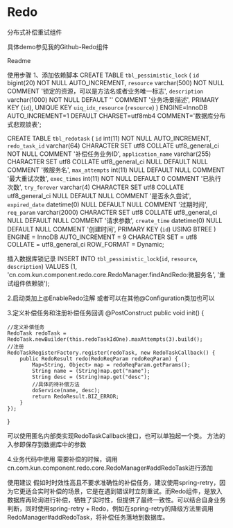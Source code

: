 # Redo
分布式补偿重试组件

具体demo参见我的Github-Redo组件

Readme

使用步骤
1、添加依赖脚本
CREATE TABLE `tbl_pessimistic_lock` (
  `id` bigint(20) NOT NULL AUTO_INCREMENT,
  `resource` varchar(500) NOT NULL COMMENT '锁定的资源，可以是方法名或者业务唯一标志',
  `description` varchar(1000) NOT NULL DEFAULT '' COMMENT '业务场景描述',
  PRIMARY KEY (`id`),
  UNIQUE KEY `uiq_idx_resource` (`resource`)
) ENGINE=InnoDB AUTO_INCREMENT=1 DEFAULT CHARSET=utf8mb4 COMMENT='数据库分布式悲观锁表';

CREATE TABLE `tbl_redotask`  (
  `id` int(11) NOT NULL AUTO_INCREMENT,
  `redo_task_id` varchar(64) CHARACTER SET utf8 COLLATE utf8_general_ci NOT NULL COMMENT '补偿任务业务ID',
  `application_name` varchar(255) CHARACTER SET utf8 COLLATE utf8_general_ci NULL DEFAULT NULL COMMENT '微服务名',
  `max_attempts` int(11) NULL DEFAULT NULL COMMENT '最大重试次数',
  `exec_times` int(11) NOT NULL DEFAULT 0 COMMENT '已执行次数',
  `try_forever` varchar(4) CHARACTER SET utf8 COLLATE utf8_general_ci NULL DEFAULT NULL COMMENT '是否永久尝试',
  `expired_date` datetime(0) NULL DEFAULT NULL COMMENT '过期时间',
  `req_param` varchar(2000) CHARACTER SET utf8 COLLATE utf8_general_ci NULL DEFAULT NULL COMMENT '请求参数',
  `create_time` datetime(0) NULL DEFAULT NULL COMMENT '创建时间',
  PRIMARY KEY (`id`) USING BTREE
) ENGINE = InnoDB AUTO_INCREMENT = 9 CHARACTER SET = utf8 COLLATE = utf8_general_ci ROW_FORMAT = Dynamic;


插入数据库锁记录
INSERT INTO `tbl_pessimistic_lock`(`id`, `resource`, `description`)
VALUES (1, 'cn.com.kun.component.redo.core.RedoManager.findAndRedo:微服务名', '重试组件依赖锁');


2.启动类加上@EnableRedo注解
或者可以在其他@Configuration类加也可以

3.定义补偿任务和注册补偿任务回调
@PostConstruct
public void init() {

    //定义补偿任务
    RedoTask redoTask = RedoTask.newBuilder(this.redoTaskIdOne).maxAttempts(3).build();
    //注册
    RedoTaskRegisterFactory.register(redoTask, new RedoTaskCallback() {
        public RedoResult redo(RedoReqParam redoReqParam) {
            Map<String, Object> map = redoReqParam.getParams();
            String name = (String)map.get("name");
            String desc = (String)map.get("desc");
            //具体的待补偿方法
            doService(name, desc);
            return RedoResult.BIZ_ERROR;
        }
    });
}


可以使用匿名内部类实现RedoTaskCallback接口，也可以单独起一个类。
方法的入参即保存到数据库中的参数

4.业务代码中使用
需要补偿的时候，调用cn.com.kun.component.redo.core.RedoManager#addRedoTask进行添加

使用建议
假如时时效性高且不要求准确性的补偿任务，建议使用spring-retry，因为它更适合实时补偿的场景，它是在遇到错误时立刻重试。而Redo组件，是放入数据库再轮询进行补偿，牺牲了实时性，但提供了最终一致性。可以结合自身业务判断，同时使用spring-retry + Redo，例如在spring-retry的降级方法里调用RedoManager#addRedoTask，将补偿任务落地到数据库。



